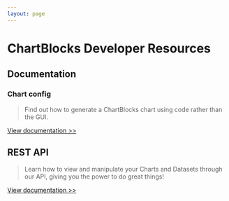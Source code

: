 ```yaml
---
layout: page
---
```


# ChartBlocks Developer Resources

## Documentation

### Chart config

> Find out how to generate a ChartBlocks chart using code rather than the GUI.

[View documentation >>](/chart-config)

## REST API

> Learn how to view and manipulate your Charts and Datasets through our API, giving you the power to do great things!

[View documentation >>](/rest-api)
